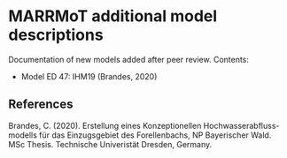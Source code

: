 # MARRMoT additional model descriptions
Documentation of new models added after peer review. Contents:
- Model ED 47: IHM19 (Brandes, 2020)

## References
Brandes, C. (2020). Erstellung eines Konzeptionellen Hochwasserabfluss-modells für das Einzugsgebiet des Forellenbachs, NP Bayerischer Wald. MSc Thesis. Technische Univeristät Dresden, Germany.
